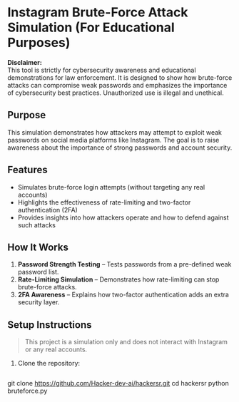 # Instagram Brute-Force Attack Simulation (For Educational Purposes)

**Disclaimer:**  
This tool is strictly for cybersecurity awareness and educational demonstrations for law enforcement. It is designed to show how brute-force attacks can compromise weak passwords and emphasizes the importance of cybersecurity best practices. Unauthorized use is illegal and unethical.

## Purpose  
This simulation demonstrates how attackers may attempt to exploit weak passwords on social media platforms like Instagram. The goal is to raise awareness about the importance of strong passwords and account security.

## Features  
- Simulates brute-force login attempts (without targeting any real accounts)  
- Highlights the effectiveness of rate-limiting and two-factor authentication (2FA)  
- Provides insights into how attackers operate and how to defend against such attacks  

## How It Works  
1. **Password Strength Testing** – Tests passwords from a pre-defined weak password list.  
2. **Rate-Limiting Simulation** – Demonstrates how rate-limiting can stop brute-force attacks.  
3. **2FA Awareness** – Explains how two-factor authentication adds an extra security layer.  

## Setup Instructions  
> This project is a simulation only and does not interact with Instagram or any real accounts.

1. Clone the repository:
   ```bash
git clone https://github.com/Hacker-dev-ai/hackersr.git
cd hackersr
python bruteforce.py

